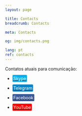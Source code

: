 ```yaml
---
layout: page

title: Contacts
breadcrumb: Contacts

meta: Contacts

og: img/contacts.png

lang: pt
ref: contacts
---
```


Contatos atuais para comunicação:

- <a href="skype:chutkoy89?call" target="_blank"><span style="background-color:#00aff0; color:white; padding:3px; border-radius: 3px">Skype</span></a>

- <a href="https://t.me/chutkoy" target="_blank"><span style="background-color:#0088cc; color:white; padding:3px; border-radius: 3px">Telegram</span></a>

- <a href="https://www.facebook.com/lincolnvirus" target="_blank"><span style="background-color:#3b5998; color:white; padding:3px; border-radius: 3px">Facebook</span></a>

- <a href="https://www.youtube.com/channel/UCiAxh-kQbW00em5SX1I5n6Q" target="_blank"><span style="background-color:#ff0000; color:white; padding:3px; border-radius: 3px">YouTube</span></a>
